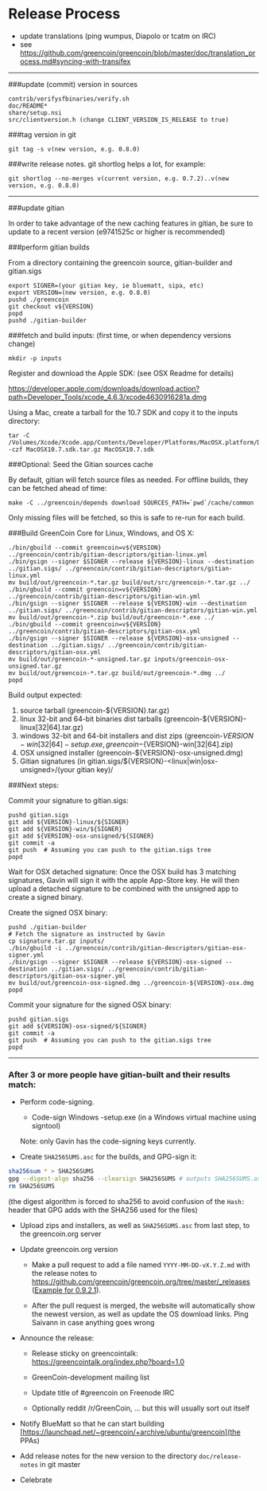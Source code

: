 Release Process
====================

* update translations (ping wumpus, Diapolo or tcatm on IRC)
* see https://github.com/greencoin/greencoin/blob/master/doc/translation_process.md#syncing-with-transifex

* * *

###update (commit) version in sources

	contrib/verifysfbinaries/verify.sh
	doc/README*
	share/setup.nsi
	src/clientversion.h (change CLIENT_VERSION_IS_RELEASE to true)

###tag version in git

	git tag -s v(new version, e.g. 0.8.0)

###write release notes. git shortlog helps a lot, for example:

	git shortlog --no-merges v(current version, e.g. 0.7.2)..v(new version, e.g. 0.8.0)

* * *

###update gitian

 In order to take advantage of the new caching features in gitian, be sure to update to a recent version (e9741525c or higher is recommended)

###perform gitian builds

 From a directory containing the greencoin source, gitian-builder and gitian.sigs
  
	export SIGNER=(your gitian key, ie bluematt, sipa, etc)
	export VERSION=(new version, e.g. 0.8.0)
	pushd ./greencoin
	git checkout v${VERSION}
	popd
	pushd ./gitian-builder

###fetch and build inputs: (first time, or when dependency versions change)
 
	mkdir -p inputs

 Register and download the Apple SDK: (see OSX Readme for details)
 
 https://developer.apple.com/downloads/download.action?path=Developer_Tools/xcode_4.6.3/xcode4630916281a.dmg
 
 Using a Mac, create a tarball for the 10.7 SDK and copy it to the inputs directory:
 
	tar -C /Volumes/Xcode/Xcode.app/Contents/Developer/Platforms/MacOSX.platform/Developer/SDKs/ -czf MacOSX10.7.sdk.tar.gz MacOSX10.7.sdk

###Optional: Seed the Gitian sources cache

  By default, gitian will fetch source files as needed. For offline builds, they can be fetched ahead of time:

	make -C ../greencoin/depends download SOURCES_PATH=`pwd`/cache/common

  Only missing files will be fetched, so this is safe to re-run for each build.

###Build GreenCoin Core for Linux, Windows, and OS X:
  
	./bin/gbuild --commit greencoin=v${VERSION} ../greencoin/contrib/gitian-descriptors/gitian-linux.yml
	./bin/gsign --signer $SIGNER --release ${VERSION}-linux --destination ../gitian.sigs/ ../greencoin/contrib/gitian-descriptors/gitian-linux.yml
	mv build/out/greencoin-*.tar.gz build/out/src/greencoin-*.tar.gz ../
	./bin/gbuild --commit greencoin=v${VERSION} ../greencoin/contrib/gitian-descriptors/gitian-win.yml
	./bin/gsign --signer $SIGNER --release ${VERSION}-win --destination ../gitian.sigs/ ../greencoin/contrib/gitian-descriptors/gitian-win.yml
	mv build/out/greencoin-*.zip build/out/greencoin-*.exe ../
	./bin/gbuild --commit greencoin=v${VERSION} ../greencoin/contrib/gitian-descriptors/gitian-osx.yml
	./bin/gsign --signer $SIGNER --release ${VERSION}-osx-unsigned --destination ../gitian.sigs/ ../greencoin/contrib/gitian-descriptors/gitian-osx.yml
	mv build/out/greencoin-*-unsigned.tar.gz inputs/greencoin-osx-unsigned.tar.gz
	mv build/out/greencoin-*.tar.gz build/out/greencoin-*.dmg ../
	popd
  Build output expected:

  1. source tarball (greencoin-${VERSION}.tar.gz)
  2. linux 32-bit and 64-bit binaries dist tarballs (greencoin-${VERSION}-linux[32|64].tar.gz)
  3. windows 32-bit and 64-bit installers and dist zips (greencoin-${VERSION}-win[32|64]-setup.exe, greencoin-${VERSION}-win[32|64].zip)
  4. OSX unsigned installer (greencoin-${VERSION}-osx-unsigned.dmg)
  5. Gitian signatures (in gitian.sigs/${VERSION}-<linux|win|osx-unsigned>/(your gitian key)/

###Next steps:

Commit your signature to gitian.sigs:

	pushd gitian.sigs
	git add ${VERSION}-linux/${SIGNER}
	git add ${VERSION}-win/${SIGNER}
	git add ${VERSION}-osx-unsigned/${SIGNER}
	git commit -a
	git push  # Assuming you can push to the gitian.sigs tree
	popd

  Wait for OSX detached signature:
	Once the OSX build has 3 matching signatures, Gavin will sign it with the apple App-Store key.
	He will then upload a detached signature to be combined with the unsigned app to create a signed binary.

  Create the signed OSX binary:

	pushd ./gitian-builder
	# Fetch the signature as instructed by Gavin
	cp signature.tar.gz inputs/
	./bin/gbuild -i ../greencoin/contrib/gitian-descriptors/gitian-osx-signer.yml
	./bin/gsign --signer $SIGNER --release ${VERSION}-osx-signed --destination ../gitian.sigs/ ../greencoin/contrib/gitian-descriptors/gitian-osx-signer.yml
	mv build/out/greencoin-osx-signed.dmg ../greencoin-${VERSION}-osx.dmg
	popd

Commit your signature for the signed OSX binary:

	pushd gitian.sigs
	git add ${VERSION}-osx-signed/${SIGNER}
	git commit -a
	git push  # Assuming you can push to the gitian.sigs tree
	popd

-------------------------------------------------------------------------

### After 3 or more people have gitian-built and their results match:

- Perform code-signing.

    - Code-sign Windows -setup.exe (in a Windows virtual machine using signtool)

  Note: only Gavin has the code-signing keys currently.

- Create `SHA256SUMS.asc` for the builds, and GPG-sign it:
```bash
sha256sum * > SHA256SUMS
gpg --digest-algo sha256 --clearsign SHA256SUMS # outputs SHA256SUMS.asc
rm SHA256SUMS
```
(the digest algorithm is forced to sha256 to avoid confusion of the `Hash:` header that GPG adds with the SHA256 used for the files)

- Upload zips and installers, as well as `SHA256SUMS.asc` from last step, to the greencoin.org server

- Update greencoin.org version

  - Make a pull request to add a file named `YYYY-MM-DD-vX.Y.Z.md` with the release notes
  to https://github.com/greencoin/greencoin.org/tree/master/_releases
   ([Example for 0.9.2.1](https://raw.githubusercontent.com/greencoin/greencoin.org/master/_releases/2014-06-19-v0.9.2.1.md)).

  - After the pull request is merged, the website will automatically show the newest version, as well
    as update the OS download links. Ping Saivann in case anything goes wrong

- Announce the release:

  - Release sticky on greencointalk: https://greencointalk.org/index.php?board=1.0

  - GreenCoin-development mailing list

  - Update title of #greencoin on Freenode IRC

  - Optionally reddit /r/GreenCoin, ... but this will usually sort out itself

- Notify BlueMatt so that he can start building [https://launchpad.net/~greencoin/+archive/ubuntu/greencoin](the PPAs)

- Add release notes for the new version to the directory `doc/release-notes` in git master

- Celebrate 
